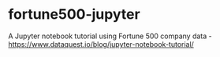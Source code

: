 # fortune500-jupyter
A Jupyter notebook tutorial using Fortune 500 company data - https://www.dataquest.io/blog/jupyter-notebook-tutorial/
